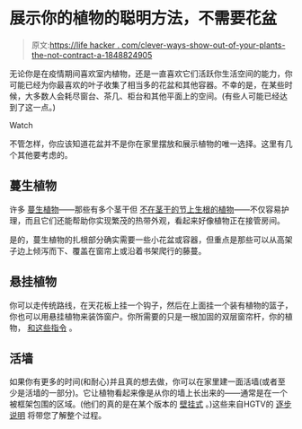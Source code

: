 # 展示你的植物的聪明方法，不需要花盆

> 原文:[https://life hacker . com/clever-ways-show-out-of-your-plants-the-not-contract-a-1848824905](https://lifehacker.com/clever-ways-to-show-off-your-plants-that-dont-involve-a-1848824905)

无论你是在疫情期间喜欢室内植物，还是一直喜欢它们活跃你生活空间的能力，你可能已经为你最喜欢的叶子收集了相当多的花盆和其他容器。不幸的是，在某些时候，大多数人会耗尽窗台、茶几、柜台和其他平面上的空间。(有些人可能已经达到了这一点。)

Watch

不管怎样，你应该知道花盆并不是你在家里摆放和展示植物的唯一选择。这里有几个其他要考虑的。

## 蔓生植物

许多 [蔓生植物](https://lifehacker.com/you-need-these-trailing-plants-that-are-almost-impossib-1848520024)——那些有多个茎干但 [不在茎干的节上生根的植物](https://www.provenwinners.com/learn/dictionary-gardening-terms)——不仅容易护理，而且它们还能帮助你实现繁茂的热带外观，看起来好像植物正在接管房间。

是的，蔓生植物的扎根部分确实需要一些小花盆或容器，但重点是那些可以从高架子边上倾泻而下、覆盖在窗帘上或沿着书架爬行的藤蔓。

## 悬挂植物

你可以走传统路线，在天花板上挂一个钩子，然后在上面挂一个装有植物的篮子，你也可以用悬挂植物来装饰窗户。你所需要的只是一根加固的双层窗帘杆，你的植物， [和这些指令](https://lifehacker.com/the-smartest-way-to-hang-plants-in-your-windows-and-sav-1847668995) 。

## 活墙

如果你有更多的时间(和耐心)并且真的想去做，你可以在家里建一面活墙(或者至少是活墙的一部分)。它让植物看起来像是从你的墙上长出来的——通常是在一个被框架包围的区域。(他们的真的是在某个版本的 [壁挂式](https://lifehacker.com/grow-in-small-spaces-with-the-wall-hanging-plant-holder-375921) 。)这些来自HGTV的 [逐步说明](https://www.hgtv.com/outdoors/gardens/garden-styles-and-types/how-to-create-a-living-wall) 将带您了解整个过程。